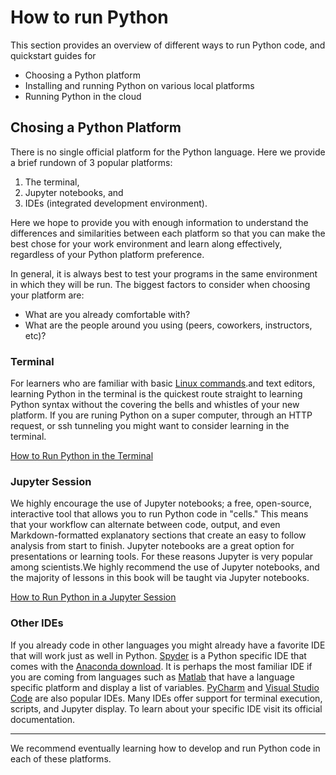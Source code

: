 # How to run Python

This section provides an overview of different ways to run Python code, and quickstart guides for

- Choosing a Python platform
- Installing and running Python on various local platforms
- Running Python in the cloud

## Chosing a Python Platform

There is no single official platform for the Python language. Here we provide a brief rundown of 3 popular platforms:

1. The terminal,
2. Jupyter notebooks, and
3. IDEs (integrated development environment).

Here we hope to provide you with enough information to understand the differences and similarities between each platform so that you can make the best chose for your work environment and learn along effectively, regardless of your Python platform preference.

In general, it is always best to test your programs in the same environment in which they will be run. The biggest factors to consider when choosing your platform are:

- What are you already comfortable with?
- What are the people around you using (peers, coworkers, instructors, etc)?

### Terminal

For learners who are familiar with basic [Linux commands](https://cheatography.com/davechild/cheat-sheets/linux-command-line/).and text editors, learning Python in the terminal is the quickest route straight to learning Python syntax without the covering the bells and whistles of your new platform. If you are runing Python on a super computer, through an HTTP request, or ssh tunneling you might want to consider learning in the terminal.

[How to Run Python in the Terminal](terminal.md)

### Jupyter Session

We highly encourage the use of Jupyter notebooks; a free, open-source, interactive tool that allows you to run Python code in "cells." This means that your workflow can alternate between code, output, and even Markdown-formatted explanatory sections that create an easy to follow analysis from start to finish. Jupyter notebooks are a great option for presentations or learning tools. For these reasons Jupyter is very popular among scientists.We highly recommend the use of Jupyter notebooks, and the majority of lessons in this book will be taught via Jupyter notebooks.

[How to Run Python in a Jupyter Session](jupyter.md)

### Other IDEs

If you already code in other languages you might already have a favorite IDE that will work just as well in Python. [Spyder](https://www.spyder-ide.org) is a Python specific IDE that comes with the [Anaconda download](https://www.anaconda.com/products/individual). It is perhaps the most familiar IDE if you are coming from languages such as [Matlab](https://www.mathworks.com/products/matlab.html) that have a language specific platform and display a list of variables. [PyCharm](https://www.jetbrains.com/pycharm/) and [Visual Studio Code](https://code.visualstudio.com) are also popular IDEs. Many IDEs offer support for terminal execution, scripts, and Jupyter display. To learn about your specific IDE visit its official documentation.

---

We recommend eventually learning how to develop and run Python code in each of these platforms.
